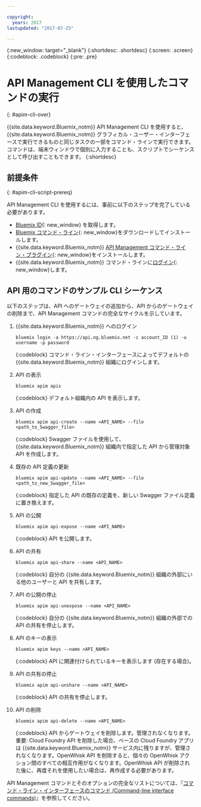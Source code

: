 ```yaml
---

copyright:
  years: 2017
lastupdated: "2017-07-25"

---
```



{:new_window: target="_blank"}
{:shortdesc: .shortdesc}
{:screen: .screen}
{:codeblock: .codeblock}
{:pre: .pre}

# API Management CLI を使用したコマンドの実行
{: #apim-cli-over}

{{site.data.keyword.Bluemix_notm}} API Management CLI を使用すると、{{site.data.keyword.Bluemix_notm}} グラフィカル・ユーザー・インターフェースで実行できるものと同じタスクの一部をコマンド・ラインで実行できます。コマンドは、端末ウィンドウで個別に入力することも、スクリプトでシーケンスとして呼び出すこともできます。
{:shortdesc}

## 前提条件
{: #apim-cli-script-prereq}

API Management CLI を使用するには、事前に以下のステップを完了している必要があります。

* [Bluemix ID](../../admin/adminpublic.html#signing-up-for-bluemix){: new_window} を取得します。 
* [Bluemix コマンド・ライン](../../cli/reference/bluemix_cli/index.html#getting-started){: new_window}をダウンロードしてインストールします。
* {{site.data.keyword.Bluemix_notm}} [API Management コマンド・ライン・プラグイン](../../cli/reference/bluemix_cli/index.html#install_plug-in){: new_window}をインストールします。
* {{site.data.keyword.Bluemix_notm}} コマンド・ラインに[ログイン](../../cli/reference/bluemix_cli/bx_cli.html){: new_window}します。

## API 用のコマンドのサンプル CLI シーケンス

以下のステップは、API へのゲートウェイの追加から、API からのゲートウェイの削除まで、API Management コマンドの完全なサイクルを示しています。

1. {{site.data.keyword.Bluemix_notm}} へのログイン 
    ```
    bluemix login -a https://api.ng.bluemix.net -c account_ID (1) -u username -p password
    ```
    {:codeblock}
    コマンド・ライン・インターフェースによってデフォルトの {{site.data.keyword.Bluemix_notm}} 組織にログインします。

2. API の表示
    ```
    bluemix apim apis
    ```
    {:codeblock}
    デフォルト組織内の API を表示します。

3. API の作成
    ```
    bluemix apim api-create --name <API_NAME> --file <path_to_Swagger_file>
    ```
    {:codeblock}
    Swagger ファイルを使用して、{{site.data.keyword.Bluemix_notm}} 組織内で指定した API から管理対象 API を作成します。

4. 既存の API 定義の更新
    ```
    bluemix apim api-update --name <API_NAME> --file <path_to_new_Swagger_file>
    ```
    {:codeblock}
    指定した API の既存の定義を、新しい Swagger ファイル定義に置き換えます。

5. API の公開
    ```
    bluemix apim api-expose --name <API_NAME>
    ```
    {:codeblock}
    API を公開します。

6. API の共有
    ```
    bluemix apim api-share --name <API_NAME>
    ```
    {:codeblock}
    自分の {{site.data.keyword.Bluemix_notm}} 組織の外部にいる他のユーザーと API を共有します。

7. API の公開の停止
    ```
    bluemix apim api-unexpose --name <API_NAME>
    ```
    {:codeblock}
    自分の {{site.data.keyword.Bluemix_notm}} 組織の外部での API の共有を停止します。

8. API のキーの表示
    ```
    bluemix apim keys --name <API_NAME>
    ```
    {:codeblock}
    API に関連付けられているキーを表示します (存在する場合)。

9. API の共有の停止
    ```
    bluemix apim api-unshare --name <API_NAME>
    ```
    {:codeblock}
    API の共有を停止します。
	
10. API の削除
    ```
    bluemix apim api-delete --name <API_NAME>
    ```
    {:codeblock}
    API からゲートウェイを削除します。管理されなくなります。
    重要: Cloud Foundry API を削除した場合、ベースの Cloud Foundry アプリは {{site.data.keyword.Bluemix_notm}} サービス内に残りますが、管理されなくなります。OpenWhisk API を削除すると、個々の OpenWhisk アクション間のすべての相互作用がなくなります。OpenWhisk API が削除された後に、再度それを使用したい場合は、再作成する必要があります。
    
API Management コマンドとそのオプションの完全なリストについては、『[コマンド・ライン・インターフェースのコマンド (Command-line interface commands)](../../cli/plugins/api-management-cliplugin/index.html)』を参照してください。

